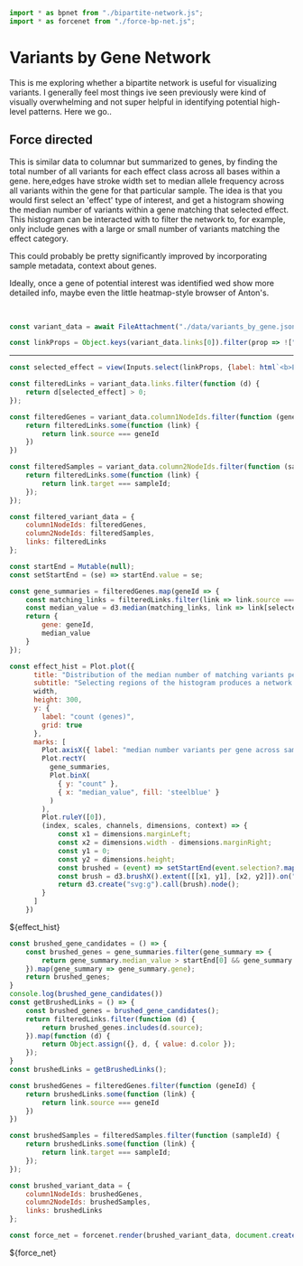```js
import * as bpnet from "./bipartite-network.js";
import * as forcenet from "./force-bp-net.js";
```

# Variants by Gene Network

This is me exploring whether a bipartite network is useful for visualizing variants.
I generally feel most things ive seen previously were kind of visually overwhelming and
not super helpful in identifying potential high-level patterns. Here we go..

## Force directed

This is similar data to columnar but summarized to genes, by finding the total number of
all variants for each effect class across all bases within a gene. here,edges have stroke 
width set to median allele frequency across all variants within the gene for that particular 
sample. The idea is that you would first select an 'effect' type of interest, and get a histogram
showing the median number of variants within a gene matching that selected effect. This
histogram can be interacted with to filter the network to, for example, only include genes
with a large or small number of variants matching the effect category.

This could probably be pretty significantly improved by incorporating sample metadata,
context about genes.

Ideally, once a gene of potential interest was identified wed show more detailed info,
maybe even the little heatmap-style browser of Anton's.

<br>

```js
const variant_data = await FileAttachment("./data/variants_by_gene.json").json();

const linkProps = Object.keys(variant_data.links[0]).filter(prop => !["value", "color", "gene", "source", "target"].includes(prop));
```

<hr>

```js
const selected_effect = view(Inputs.select(linkProps, {label: html`<b>Effect category of interest: </b>`}));
```

```js
const filteredLinks = variant_data.links.filter(function (d) {
    return d[selected_effect] > 0;
});

const filteredGenes = variant_data.column1NodeIds.filter(function (geneId) {
    return filteredLinks.some(function (link) {
        return link.source === geneId
    })
})

const filteredSamples = variant_data.column2NodeIds.filter(function (sampleId) {
    return filteredLinks.some(function (link) {
        return link.target === sampleId;
    });
});

const filtered_variant_data = {
    column1NodeIds: filteredGenes,
    column2NodeIds: filteredSamples,
    links: filteredLinks
};
```

```js
const startEnd = Mutable(null);
const setStartEnd = (se) => startEnd.value = se;

const gene_summaries = filteredGenes.map(geneId => {
    const matching_links = filteredLinks.filter(link => link.source === geneId);
    const median_value = d3.median(matching_links, link => link[selected_effect]);
    return {
        gene: geneId,
        median_value
    }
});

const effect_hist = Plot.plot({
      title: "Distribution of the median number of matching variants per gene",
      subtitle: "Selecting regions of the histogram produces a network diagram filtered by matching genes",
      width,
      height: 300,
      y: {
        label: "count (genes)",
        grid: true
      },
      marks: [
        Plot.axisX({ label: "median number variants per gene across samples" }),
        Plot.rectY(
          gene_summaries,
          Plot.binX(
            { y: "count" },
            { x: "median_value", fill: 'steelblue' }
          )
        ),
        Plot.ruleY([0]),
        (index, scales, channels, dimensions, context) => {
            const x1 = dimensions.marginLeft;
            const x2 = dimensions.width - dimensions.marginRight;
            const y1 = 0;
            const y2 = dimensions.height;
            const brushed = (event) => setStartEnd(event.selection?.map(scales.x.invert));
            const brush = d3.brushX().extent([[x1, y1], [x2, y2]]).on("brush end", brushed);
            return d3.create("svg:g").call(brush).node();
        }
      ]
    })
```

<div>${effect_hist}</div>

```js
const brushed_gene_candidates = () => {
    const brushed_genes = gene_summaries.filter(gene_summary => {
        return gene_summary.median_value > startEnd[0] && gene_summary.median_value < startEnd[1];
    }).map(gene_summary => gene_summary.gene);
    return brushed_genes;
}
console.log(brushed_gene_candidates())
const getBrushedLinks = () => {
    const brushed_genes = brushed_gene_candidates();
    return filteredLinks.filter(function (d) {
        return brushed_genes.includes(d.source);
    }).map(function (d) {
        return Object.assign({}, d, { value: d.color });
    });
}
const brushedLinks = getBrushedLinks();

const brushedGenes = filteredGenes.filter(function (geneId) {
    return brushedLinks.some(function (link) {
        return link.source === geneId
    })
})

const brushedSamples = filteredSamples.filter(function (sampleId) {
    return brushedLinks.some(function (link) {
        return link.target === sampleId;
    });
});

const brushed_variant_data = {
    column1NodeIds: brushedGenes,
    column2NodeIds: brushedSamples,
    links: brushedLinks
};
```

```js
const force_net = forcenet.render(brushed_variant_data, document.createElement("div"));
```

<div>${force_net}</div>